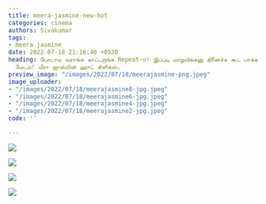 ```yaml
---
title: meera-jasmine-new-hot
categories: cinema
authors: Sivakumar
tags:
- meera jasmine
date: 2022-07-18 21:16:40 +0530
heading: போடாம வராங்க காட்டறாங்க Repeat-u! இப்புடி மாறுவீங்கனு நினைச்சு கூட பாக்கல
  மேடம்! மீரா ஜாஸ்மின் ஹாட் கிளிக்ஸ்.
preview_image: "/images/2022/07/18/meerajasmine-png.jpeg"
image_uploader:
- "/images/2022/07/18/meerajasmine8-jpg.jpeg"
- "/images/2022/07/18/meerajasmine6-jpg.jpeg"
- "/images/2022/07/18/meerajasmine4-jpg.jpeg"
- "/images/2022/07/18/meerajasmine2-jpg.jpeg"
code: ''

---
```

![](/images/2022/07/18/meerajasmine8-jpg.jpeg)

![](/images/2022/07/18/meerajasmine4-jpg.jpeg)

![](/images/2022/07/18/meerajasmine6-jpg.jpeg)

![](/images/2022/07/18/meerajasmine2-jpg.jpeg)
